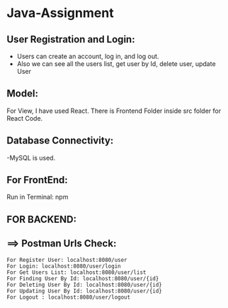 # Java-Assignment

## User Registration and Login:
- Users can create an account, log in, and log out.
- Also we can see all the users list, get user by Id, delete user, update User

## Model:
For View, I have used React. There is Frontend Folder inside src folder for React Code.

## Database Connectivity:
-MySQL is used.

 ## For FrontEnd:
Run in Terminal: npm


## FOR BACKEND:
    
## ==> Postman Urls Check:
    For Register User: localhost:8080/user
    For Login: localhost:8080/user/login
    For Get Users List: localhost:8080/user/list
    For Finding User By Id: localhost:8080/user/{id}
    For Deleting User By Id: localhost:8080/user/{id}
    For Updating User By Id: localhost:8080/user/{id}
    For Logout : localhost:8080/user/logout

